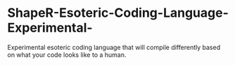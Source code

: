 # ShapeR-Esoteric-Coding-Language-Experimental-
Experimental esoteric coding language that will compile differently based on what your code looks like to a human.
